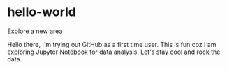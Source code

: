 # hello-world
Explore a new area

Hello there, I'm trying out GitHub as a first time user. This is fun coz I am exploring Jupyter Notebook for data analysis. Let's stay cool and rock the data.  
